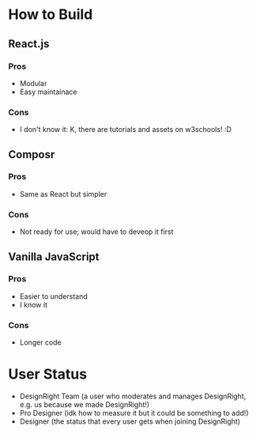 # How to Build
## React.js
### Pros
- Modular
- Easy maintainace
### Cons
- I don't know it: K, there are tutorials and assets on w3schools! :D

## Composr
### Pros
- Same as React but simpler
### Cons
- Not ready for use; would have to deveop it first

## Vanilla JavaScript
### Pros 
- Easier to understand
- I know it
### Cons
- Longer code

# User Status
- DesignRight Team (a user who moderates and manages DesignRight, e.g. us because we made DesignRight!)
- Pro Designer (idk how to measure it but it could be something to add!)
- Designer (the status that every user gets when joining DesignRight)